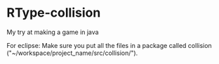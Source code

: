 RType-collision
===============

My try at making a game in java

For eclipse:
Make sure you put all the files in a package called collision ("~/workspace/project_name/src/collision/").